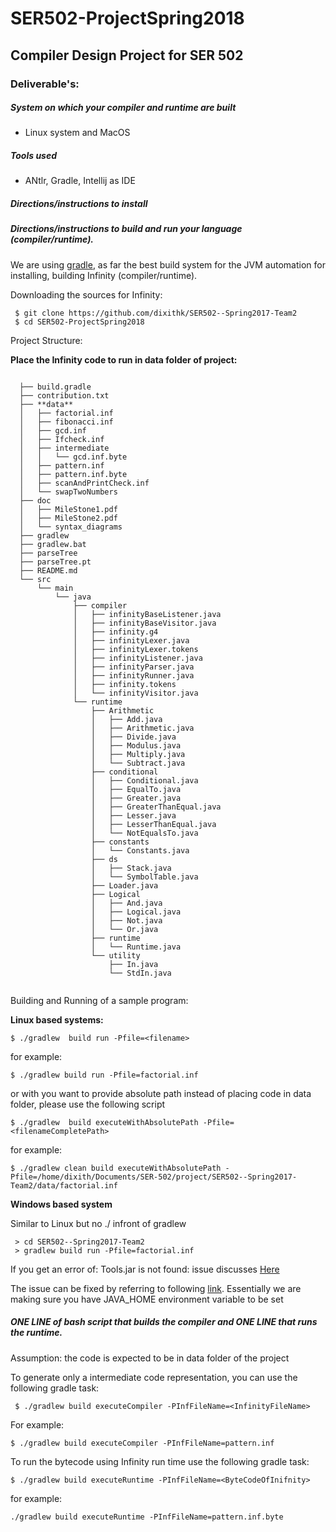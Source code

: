 # SER502-ProjectSpring2018

## Compiler Design Project for SER 502


### Deliverable's:

##### System on which your compiler and runtime are built
- Linux system and MacOS
 
##### Tools used

- ANtlr, Gradle, Intellij as IDE


##### Directions/instructions to install 
##### Directions/instructions to build and run your language (compiler/runtime).

We are using [gradle](https://gradle.org/), as far the best build system for the JVM automation  for 
installing, building  Infinity (compiler/runtime).

Downloading the sources for Infinity:

```
 $ git clone https://github.com/dixithk/SER502--Spring2017-Team2
 $ cd SER502-ProjectSpring2018
```

Project Structure:

**Place the Infinity code to run in **data** folder of project:**
```

  ├── build.gradle
  ├── contribution.txt
  ├── **data**
  │   ├── factorial.inf
  │   ├── fibonacci.inf
  │   ├── gcd.inf
  │   ├── Ifcheck.inf
  │   ├── intermediate
  │   │   └── gcd.inf.byte
  │   ├── pattern.inf
  │   ├── pattern.inf.byte
  │   ├── scanAndPrintCheck.inf
  │   └── swapTwoNumbers
  ├── doc
  │   ├── MileStone1.pdf
  │   ├── MileStone2.pdf
  │   └── syntax_diagrams
  ├── gradlew
  ├── gradlew.bat
  ├── parseTree
  ├── parseTree.pt
  ├── README.md
  └── src
      └── main
          └── java
              ├── compiler
              │   ├── infinityBaseListener.java
              │   ├── infinityBaseVisitor.java
              │   ├── infinity.g4
              │   ├── infinityLexer.java
              │   ├── infinityLexer.tokens
              │   ├── infinityListener.java
              │   ├── infinityParser.java
              │   ├── infinityRunner.java
              │   ├── infinity.tokens
              │   └── infinityVisitor.java
              └── runtime
                  ├── Arithmetic
                  │   ├── Add.java
                  │   ├── Arithmetic.java
                  │   ├── Divide.java
                  │   ├── Modulus.java
                  │   ├── Multiply.java
                  │   └── Subtract.java
                  ├── conditional
                  │   ├── Conditional.java
                  │   ├── EqualTo.java
                  │   ├── Greater.java
                  │   ├── GreaterThanEqual.java
                  │   ├── Lesser.java
                  │   ├── LesserThanEqual.java
                  │   └── NotEqualsTo.java
                  ├── constants
                  │   └── Constants.java
                  ├── ds
                  │   ├── Stack.java
                  │   └── SymbolTable.java
                  ├── Loader.java
                  ├── Logical
                  │   ├── And.java
                  │   ├── Logical.java
                  │   ├── Not.java
                  │   └── Or.java
                  ├── runtime
                  │   └── Runtime.java
                  └── utility
                      ├── In.java
                      └── StdIn.java
  

```


Building and Running of a sample program:

**Linux based systems:**

```
$ ./gradlew  build run -Pfile=<filename>
```

for example:
```
$ ./gradlew build run -Pfile=factorial.inf
```

or with you want to provide absolute path instead of placing code in data folder, please
use the following script

```
$ ./gradlew  build executeWithAbsolutePath -Pfile=<filenameCompletePath>
```

for example:
```
$ ./gradlew clean build executeWithAbsolutePath -Pfile=/home/dixith/Documents/SER-502/project/SER502--Spring2017-Team2/data/factorial.inf

```

**Windows based system**

Similar to Linux but no ./ infront of gradlew

```
 > cd SER502--Spring2017-Team2
 > gradlew build run -Pfile=factorial.inf

```

If you get an error of:
Tools.jar is not found:  issue discusses [Here](http://stackoverflow.com/questions/5730815/unable-to-locate-tools-jar)

The issue can be fixed by referring to following [link](https://www.mkyong.com/java/how-to-set-java_home-on-windows-10/). Essentially we are making sure you have JAVA_HOME environment variable to be set




##### ONE LINE of bash script that builds the compiler and ONE LINE that runs the runtime.

Assumption: the code is expected to be in data folder of the project

To generate only a intermediate code representation, you can use the following gradle task:
```
 $ ./gradlew build executeCompiler -PInfFileName=<InfinityFileName>
```

For example:

```
$ ./gradlew build executeCompiler -PInfFileName=pattern.inf

```

To run the bytecode using Infinity run time use the following gradle task:

```
$ ./gradlew build executeRuntime -PInfFileName=<ByteCodeOfInifnity>
```

for example:

```
./gradlew build executeRuntime -PInfFileName=pattern.inf.byte
```

